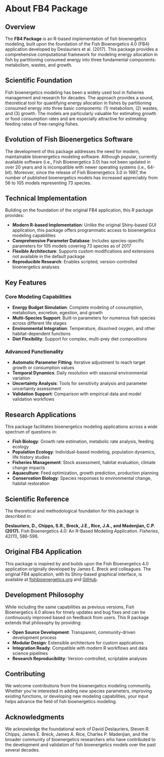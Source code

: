 # About FB4 Package

## Overview

The **FB4 Package** is an R-based implementation of fish bioenergetics modeling, built upon the foundation of the Fish Bioenergetics 4.0 (FB4) application developed by Deslauriers et al. (2017). This package provides a comprehensive computational framework for modeling energy allocation in fish by partitioning consumed energy into three fundamental components: metabolism, wastes, and growth.

## Scientific Foundation

Fish bioenergetics modeling has been a widely used tool in fisheries management and research for decades. The approach provides a sound, theoretical tool for quantifying energy allocation in fishes by partitioning consumed energy into three basic components: (1) metabolism, (2) wastes, and (3) growth. The models are particularly valuable for estimating growth or food consumption rates and are especially attractive for estimating feeding rates of free-ranging fishes.

## Evolution of Fish Bioenergetics Software

The development of this package addresses the need for modern, maintainable bioenergetics modeling software. Although popular, currently available software (i.e., Fish Bioenergetics 3.0) has not been updated in over 20 years and is incompatible with newer operating systems (i.e., 64-bit). Moreover, since the release of Fish Bioenergetics 3.0 in 1997, the number of published bioenergetics models has increased appreciably from 56 to 105 models representing 73 species.

## Technical Implementation

Building on the foundation of the original FB4 application, this R package provides:

- **Modern R-based Implementation**: Unlike the original Shiny-based GUI application, this package offers programmatic access to bioenergetics modeling capabilities
- **Comprehensive Parameter Database**: Includes species-specific parameters for 105 models covering 73 species as of 2017
- **Flexible Architecture**: Supports custom modifications and extensions not available in the default package
- **Reproducible Research**: Enables scripted, version-controlled bioenergetics analyses

## Key Features

### Core Modeling Capabilities
- **Energy Budget Simulation**: Complete modeling of consumption, metabolism, excretion, egestion, and growth
- **Multi-Species Support**: Built-in parameters for numerous fish species across different life stages
- **Environmental Integration**: Temperature, dissolved oxygen, and other habitat-dependent functions
- **Diet Flexibility**: Support for complex, multi-prey diet compositions

### Advanced Functionality
- **Automatic Parameter Fitting**: Iterative adjustment to reach target growth or consumption values
- **Temporal Dynamics**: Daily resolution with seasonal environmental variation
- **Uncertainty Analysis**: Tools for sensitivity analysis and parameter uncertainty assessment
- **Validation Support**: Comparison with empirical data and model validation workflows

## Research Applications

This package facilitates bioenergetics modeling applications across a wide spectrum of questions in:

- **Fish Biology**: Growth rate estimation, metabolic rate analysis, feeding ecology
- **Population Ecology**: Individual-based modeling, population dynamics, life history studies
- **Fisheries Management**: Stock assessment, habitat evaluation, climate change impacts
- **Aquaculture**: Feed optimization, growth prediction, production planning
- **Conservation Biology**: Species responses to environmental change, habitat restoration

## Scientific Reference

The theoretical and methodological foundation for this package is described in:

**Deslauriers, D., Chipps, S.R., Breck, J.E., Rice, J.A., and Madenjian, C.P. (2017).** Fish Bioenergetics 4.0: An R-Based Modeling Application. *Fisheries*, 42(11), 586-596.

## Original FB4 Application

This package is inspired by and builds upon the Fish Bioenergetics 4.0 application originally developed by James E. Breck and colleagues. The original FB4 application, with its Shiny-based graphical interface, is available at [fishbioenergetics.org](http://fishbioenergetics.org) and [GitHub](https://github.com/jim-breck/FB4).

## Development Philosophy

While including the same capabilities as previous versions, Fish Bioenergetics 4.0 allows for timely updates and bug fixes and can be continuously improved based on feedback from users. This R package extends that philosophy by providing:

- **Open Source Development**: Transparent, community-driven development process
- **Modular Design**: Extensible architecture for custom applications
- **Integration Ready**: Compatible with modern R workflows and data science pipelines
- **Research Reproducibility**: Version-controlled, scriptable analyses

## Contributing

We welcome contributions from the bioenergetics modeling community. Whether you're interested in adding new species parameters, improving existing functions, or developing new modeling capabilities, your input helps advance the field of fish bioenergetics modeling.

## Acknowledgments

We acknowledge the foundational work of David Deslauriers, Steven R. Chipps, James E. Breck, James A. Rice, Charles P. Madenjian, and the broader community of bioenergetics researchers who have contributed to the development and validation of fish bioenergetics models over the past several decades.